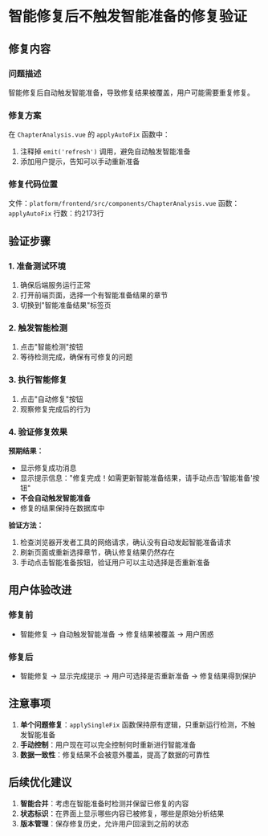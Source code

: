 # 智能修复后不触发智能准备的修复验证

## 修复内容

### 问题描述
智能修复后自动触发智能准备，导致修复结果被覆盖，用户可能需要重复修复。

### 修复方案
在 `ChapterAnalysis.vue` 的 `applyAutoFix` 函数中：
1. 注释掉 `emit('refresh')` 调用，避免自动触发智能准备
2. 添加用户提示，告知可以手动重新准备

### 修复代码位置
文件：`platform/frontend/src/components/ChapterAnalysis.vue`
函数：`applyAutoFix`
行数：约2173行

## 验证步骤

### 1. 准备测试环境
1. 确保后端服务运行正常
2. 打开前端页面，选择一个有智能准备结果的章节
3. 切换到"智能准备结果"标签页

### 2. 触发智能检测
1. 点击"智能检测"按钮
2. 等待检测完成，确保有可修复的问题

### 3. 执行智能修复
1. 点击"自动修复"按钮
2. 观察修复完成后的行为

### 4. 验证修复效果
**预期结果：**
- 显示修复成功消息
- 显示提示信息："修复完成！如需更新智能准备结果，请手动点击'智能准备'按钮"
- **不会自动触发智能准备**
- 修复的结果保持在数据库中

**验证方法：**
1. 检查浏览器开发者工具的网络请求，确认没有自动发起智能准备请求
2. 刷新页面或重新选择章节，确认修复结果仍然存在
3. 手动点击智能准备按钮，验证用户可以主动选择是否重新准备

## 用户体验改进

### 修复前
- 智能修复 → 自动触发智能准备 → 修复结果被覆盖 → 用户困惑

### 修复后
- 智能修复 → 显示完成提示 → 用户可选择是否重新准备 → 修复结果得到保护

## 注意事项

1. **单个问题修复**：`applySingleFix` 函数保持原有逻辑，只重新运行检测，不触发智能准备
2. **手动控制**：用户现在可以完全控制何时重新进行智能准备
3. **数据一致性**：修复结果不会被意外覆盖，提高了数据的可靠性

## 后续优化建议

1. **智能合并**：考虑在智能准备时检测并保留已修复的内容
2. **状态标识**：在界面上显示哪些内容已被修复，哪些是原始分析结果
3. **版本管理**：保存修复历史，允许用户回滚到之前的状态